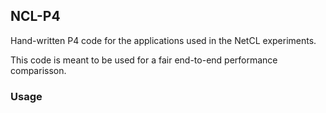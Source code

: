 NCL-P4
------

Hand-written P4 code for the applications used in the NetCL experiments.

This code is meant to be used for a fair end-to-end performance comparisson.


### Usage


